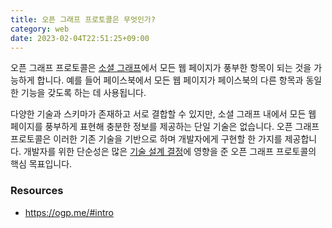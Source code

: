 ```yaml
---
title: 오픈 그래프 프로토콜은 무엇인가?
category: web
date: 2023-02-04T22:51:25+09:00
---
```


오픈 그래프 프로토콜은 [소셜 그래프](https://en.wikipedia.org/wiki/Social_graph)에서 모든 웹 페이지가 풍부한 항목이 되는 것을 가능하게 합니다. 예를 들어 페이스북에서 모든 웹 페이지가 페이스북의 다른 항목과 동일한 기능을 갖도록 하는 데 사용됩니다.

다양한 기술과 스키마가 존재하고 서로 결합할 수 있지만, 소셜 그래프 내에서 모든 웹 페이지를 풍부하게 표현해 충분한 정보를 제공하는 단일 기술은 없습니다. 오픈 그래프 프로토콜은 이러한 기존 기술을 기반으로 하며 개발자에게 구현할 한 가지를 제공합니다. 개발자를 위한 단순성은 많은 [기술 설계 결정](https://www.scribd.com/doc/30715288/The-Open-Graph-Protocol-Design-Decisions)에 영향을 준 오픈 그래프 프로토콜의 핵심 목표입니다.

### Resources

- https://ogp.me/#intro
